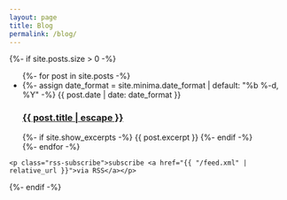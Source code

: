 ```yaml
---
layout: page
title: Blog
permalink: /blog/
---
```


<div class="home">
  {%- if site.posts.size > 0 -%}
    <ul class="post-list">
      {%- for post in site.posts -%}
        <li>
          {%- assign date_format = site.minima.date_format | default: "%b %-d, %Y" -%}
          <span class="post-meta">{{ post.date | date: date_format }}</span>
          <h3>
            <a class="post-link" href="{{ post.url | relative_url }}">
              {{ post.title | escape }}
            </a>
          </h3>
          {%- if site.show_excerpts -%}
            {{ post.excerpt }}
          {%- endif -%}
        </li>
      {%- endfor -%}
    </ul>

    <p class="rss-subscribe">subscribe <a href="{{ "/feed.xml" | relative_url }}">via RSS</a></p>
  {%- endif -%}

</div>
